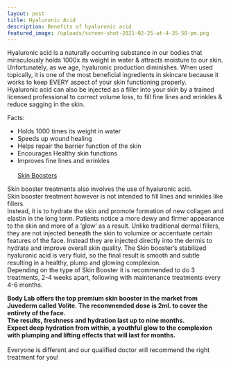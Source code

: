 ```yaml
---
layout: post
title: Hyaluronic Acid
description: Benefits of hyaluronic acid
featured_image: /uploads/screen-shot-2021-02-25-at-4-35-50-pm.png
---
```


Hyaluronic acid is a naturally occurring substance in our bodies that miraculously holds 1000x its weight in water & attracts moisture to our skin.<br>Unfortunately, as we age, hyaluronic production diminishes. When used topically, it is one of the most beneficial ingredients in skincare because it works to keep EVERY aspect of your skin functioning properly.<br>Hyaluronic acid can also be injected as a filler into your skin by a trained licensed professional to correct volume loss, to fill fine lines and wrinkles & reduce sagging in the skin.

Facts:

* Holds 1000 times its weight in water
* Speeds up wound healing
* Helps repair the barrier function of the skin
* Encourages Healthy skin functions
* Improves fine lines and wrinkles<br><br><u>Skin Boosters</u>

Skin booster treatments also involves the use of hyaluronic acid.<br>Skin booster treatment however is not intended to fill lines and wrinkles like fillers.<br>Instead, it is to hydrate the skin and promote formation of new collagen and elastin in the long term. Patients notice a more dewy and firmer appearance to the skin and more of a ‘glow’ as a result. Unlike traditional dermal fillers, they are not injected beneath the skin to volumize or accentuate certain features of the face. Instead they are injected directly into the dermis to hydrate and improve overall skin quality. The Skin booster’s stabilized hyaluronic acid is very fluid, so the final result is smooth and subtle resulting in a healthy, plump and glowing complexion.<br>Depending on the type of Skin Booster it is recommended to do 3 treatments, 2-4 weeks apart, following with maintenance treatments every 4-6 months.

**Body Lab offers the top premium skin booster in the market from Juvederm called Volite. The recommended dose is 2ml. to cover the entirety of the face.<br>The results, freshness and hydration last up to nine months.<br>Expect deep hydration from within, a youthful glow to the complexion with plumping and lifting effects that will last for months.**<br><br>Everyone is different and our qualified doctor will recommend the right treatment for you\!

&nbsp;

&nbsp;

&nbsp;

&nbsp;
